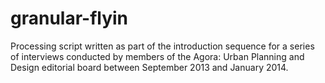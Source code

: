 # granular-flyin
Processing script written as part of the introduction sequence for a series of interviews conducted by members of the Agora: Urban Planning and Design editorial board between September 2013 and January 2014.
